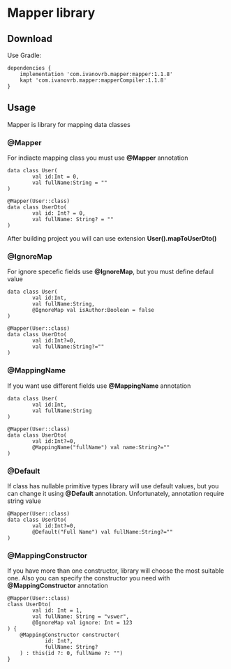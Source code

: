 # Mapper library
## Download
Use Gradle:
```
dependencies {
    implementation 'com.ivanovrb.mapper:mapper:1.1.8'
    kapt 'com.ivanovrb.mapper:mapperCompiler:1.1.8'
}
```
## Usage
Mapper is library for mapping data classes
### @Mapper
For indiacte mapping class you must use **@Mapper** annotation
```
data class User(
        val id:Int = 0,
        val fullName:String = ""
)

@Mapper(User::class)
data class UserDto(
        val id: Int? = 0,
        val fullName: String? = ""
)
```
After building project you will can use extension **User().mapToUserDto()**

### @IgnoreMap
For ignore specefic fields use **@IgnoreMap**, but you must define defaul value
```
data class User(
        val id:Int,
        val fullName:String,
        @IgnoreMap val isAuthor:Boolean = false
)

@Mapper(User::class)
data class UserDto(
        val id:Int?=0,
        val fullName:String?=""
)
```
### @MappingName
If you want use different fields use **@MappingName** annotation
```
data class User(
        val id:Int,
        val fullName:String
)

@Mapper(User::class)
data class UserDto(
        val id:Int?=0,
        @MappingName("fullName") val name:String?=""
)
```
### @Default
If class has nullable primitive types library will use default values, but you can change it using **@Default** annotation. Unfortunately, annotation require string value
```
@Mapper(User::class)
data class UserDto(
        val id:Int?=0,
        @Default("Full Name") val fullName:String?=""
)
```
### @MappingConstructor
If you have more than one constructor, library will choose the most suitable one. Also you can specify the constructor you need with **@MappingConstructor** annotation
```
@Mapper(User::class)
class UserDto(
        val id: Int = 1,
        val fullName: String = "vswer",
        @IgnoreMap val ignore: Int = 123
) {
    @MappingConstructor constructor(
            id: Int?,
            fullName: String?
    ) : this(id ?: 0, fullName ?: "")
}
```
